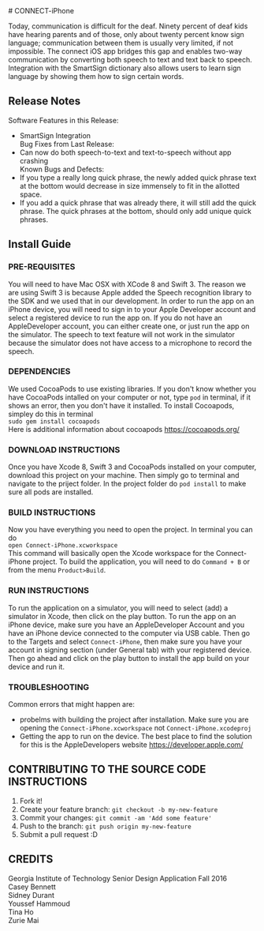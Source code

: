 <snippet>
  <content>
# CONNECT-iPhone

Today, communication is difficult for the deaf. Ninety percent of deaf kids have hearing parents and of those, only about twenty percent know sign language; communication between them is usually very limited, if not impossible. The connect iOS app bridges this gap and enables two-way communication by converting both speech to text and text back to speech. Integration with the SmartSign dictionary also allows users to learn sign language by showing them how to sign certain words.

## Release Notes
  Software Features in this Release:<br />
   * SmartSign Integration<br />
  Bug Fixes from Last Release:<br />
   * Can now do both speech-to-text and text-to-speech without app crashing<br />
  Known Bugs and Defects:<br />
   * If you type a really long quick phrase, the newly added quick phrase text at the bottom would decrease in size immensely to fit in the allotted space.<br />
   * If you add a quick phrase that was already there, it will still add the quick phrase. The quick phrases at the bottom, should only add unique quick phrases.
  
## Install Guide

### PRE-REQUISITES
  You will need to have Mac OSX with XCode 8 and Swift 3. The reason we are using Swift 3 is because Apple added the Speech     recognition library to the SDK and we used that in our development. In order to run the app on an iPhone device, you will     need to sign in to your Apple Developer account and select a registered device to run the app on. If you do not have an       AppleDeveloper account, you can either create one, or just run the app on the simulator. The speech to text feature will not    work in the simulator because the simulator does not have access to a microphone to record the speech.

### DEPENDENCIES
  We used CocoaPods to use existing libraries. If you don't know whether you have CocoaPods intalled on your computer or not, type `pod` in terminal, if it shows an error, then you don't have it installed. To install Cocoapods, simpley do this in terminal <br/>
  `sudo gem install cocoapods` <br/>
  Here is additional information about cocoapods https://cocoapods.org/
  
### DOWNLOAD INSTRUCTIONS
  Once you have Xcode 8, Swift 3 and CocoaPods installed on your computer, download this project on your machine. Then simply go to terminal and navigate to the priject folder. In the project folder do `pod install` to make sure all pods are installed.

### BUILD INSTRUCTIONS
  Now you have everything you need to open the project. In terminal you can do <br/>
  `open Connect-iPhone.xcworkspace`<br/>
  This command will basically open the Xcode workspace for the Connect-iPhone project.
  To build the application, you will need to do `Command + B` or from the menu `Product>Build`.

### RUN INSTRUCTIONS
  To run the application on a simulator, you will need to select (add) a simulator in Xcode, then click on the play button.
  To run the app on an iPhone device, make sure you have an AppleDeveloper Account and you have an iPhone device connected to the computer via USB cable. Then go to the Targets and select `Connect-iPhone`, then make sure you have your account in signing section (under General tab) with your registered device. Then go ahead and click on the play button to install the app build on your device and run it.

### TROUBLESHOOTING
  Common errors that might happen are: <br/>
  * probelms with building the project after installation. Make sure you are opening the `Connect-iPhone.xcworkspace` not `Connect-iPhone.xcodeproj`
  * Getting the app to run on the device. The best place to find the solution for this is the AppleDevelopers website https://developer.apple.com/

## CONTRIBUTING TO THE SOURCE CODE INSTRUCTIONS
  1. Fork it! <br />
  2. Create your feature branch: `git checkout -b my-new-feature` <br />
  3. Commit your changes: `git commit -am 'Add some feature'` <br />
  4. Push to the branch: `git push origin my-new-feature` <br />
  5. Submit a pull request :D <br />


## CREDITS
  Georgia Institute of Technology Senior Design Application Fall 2016 <br />
  Casey Bennett <br />
  Sidney Durant <br />
  Youssef Hammoud <br />
  Tina Ho <br />
  Zurie Mai <br />
  </content>
</snippet>

